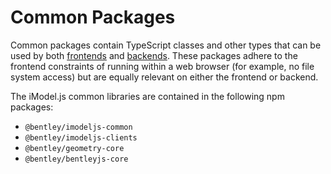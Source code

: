 # Common Packages

Common packages contain TypeScript classes and other types that can be used by both [frontends](..\frontend\index.md) and [backends](..\backend\index.md).
These packages adhere to the frontend constraints of running within a web browser (for example, no file system access) but are equally relevant on either the frontend or backend.

The iModel.js common libraries are contained in the following npm packages:

* `@bentley/imodeljs-common`
* `@bentley/imodeljs-clients`
* `@bentley/geometry-core`
* `@bentley/bentleyjs-core`
